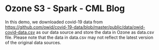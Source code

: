 # Ozone S3 - Spark - CML Blog

In this demo, we downloaded covid-19 data from https://github.com/owid/covid-19-data/blob/master/public/data/owid-covid-data.csv as our data source and store the data in Ozone as data.csv file. Please note that the data in data.csv may not reflect the latest version of the original data sources.
